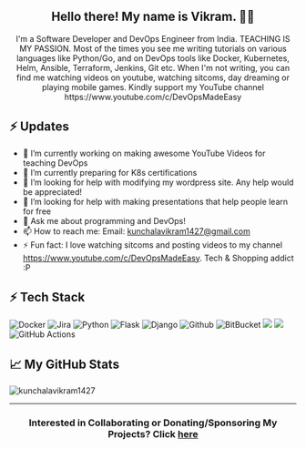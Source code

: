 <h2 align="center">Hello there! My name is Vikram. 👋🤓</h2>
<p align="center">I'm a Software Developer and DevOps Engineer from India. TEACHING IS MY PASSION.
Most of the times you see me writing tutorials on various languages like Python/Go, and on DevOps tools like Docker, Kubernetes, Helm, Ansible, Terraform, Jenkins, Git etc.
When I'm not writing, you can find me watching videos on youtube, watching sitcoms, day dreaming or playing mobile games. Kindly support my YouTube channel https://www.youtube.com/c/DevOpsMadeEasy </p>

## ⚡ Updates

- 🔭 I’m currently working on making awesome YouTube Videos for teaching DevOps <br/>
- 🌱 I’m currently preparing for K8s certifications<br/>
- 👯 I’m looking for help with modifying my wordpress site. Any help would be appreciated!<br/>
- 🤔 I’m looking for help with making presentations that help people learn for free<br/>
- 💬 Ask me about programming and DevOps!<br/>
- 📫 How to reach me: Email: kunchalavikram1427@gmail.com<br/>
- ⚡ Fun fact: I love watching sitcoms and posting videos to my channel https://www.youtube.com/c/DevOpsMadeEasy. Tech & Shopping addict :P<br/>

## ⚡ Tech Stack
![Docker](https://img.shields.io/badge/docker%20-%230db7ed.svg?&style=for-the-badge&logo=docker&logoColor=white) ![Jira](https://img.shields.io/badge/-Jira-000?&style=for-the-badge&logo=Jira-Software&logoColor=0052CC) ![Python](https://img.shields.io/badge/-Python-000?style=for-the-badge&logo=python) 
![Flask](https://img.shields.io/badge/Flask-000000?style=for-the-badge&logo=flask&logoColor=white) ![Django](https://img.shields.io/badge/Django-092E20?style=for-the-badge&logo=django&logoColor=white) ![Github](https://img.shields.io/badge/github%20-%23121011.svg?&style=for-the-badge&logo=github&logoColor=white) ![BitBucket](https://img.shields.io/badge/bitbucket%20-%230047B3.svg?&style=for-the-badge&logo=bitbucket&logoColor=white)    ![](https://img.shields.io/badge/-Raspberry%20Pi-C51A4A?style=for-the-badge&logo=Raspberry-Pi) ![](https://img.shields.io/badge/-Arduino-00979D?style=for-the-badge&logo=Arduino&logoColor=white) ![GitHub Actions](https://img.shields.io/badge/-Github_Actions-2088FF?style=flat-square&logo=github-actions&logoColor=white)

## 📈 My GitHub Stats
<p align="left"> <img src="https://github-readme-stats.vercel.app/api?username=kunchalavikram1427&show_icons=true&theme=gotham" alt="kunchalavikram1427" />

<hr>
<h3 align="center"> Interested in Collaborating or Donating/Sponsoring My Projects? Click <a href="https://www.facebook.com/groups/171043094400359">here</a> </h3> 
